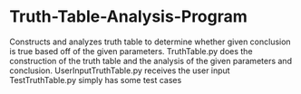 # Truth-Table-Analysis-Program
Constructs and analyzes truth table to determine whether given conclusion is true based off of the given parameters.
TruthTable.py does the construction of the truth table and the analysis of the given parameters and conclusion.
UserInputTruthTable.py receives the user input
TestTruthTable.py simply has some test cases
